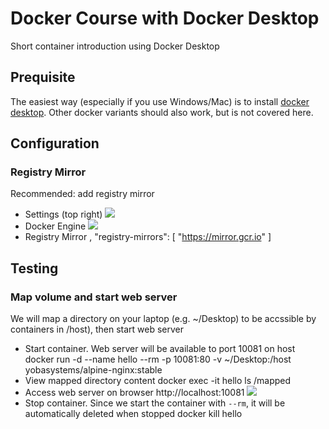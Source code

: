 # Docker Course with Docker Desktop

Short container introduction using Docker Desktop

## Prequisite
The easiest way (especially if you use Windows/Mac) is to install [docker desktop](https://docs.docker.com/desktop/). Other docker variants should also work, but is not covered here.

## Configuration

### Registry Mirror
Recommended: add registry mirror
- Settings (top right)
![](https://images2.imgbox.com/c8/4b/YYCStNOG_o.png)
- Docker Engine
![](https://images2.imgbox.com/31/44/CDj7TiMw_o.png)
- Registry Mirror
      ,
      "registry-mirrors": [
        "https://mirror.gcr.io"
      ]

## Testing

### Map volume and start web server

We will map a directory on your laptop (e.g. ~/Desktop) to be accssible by containers in /host), then start web server

- Start container. Web server will be available to port 10081 on host
      docker run -d --name hello --rm -p 10081:80 -v ~/Desktop:/host yobasystems/alpine-nginx:stable
- View mapped directory content
      docker exec -it hello ls /mapped
- Access web server on browser
      http://localhost:10081
![](https://images2.imgbox.com/ab/77/p42UIdo0_o.png)
- Stop container. Since we start the container with `--rm`, it will be automatically deleted when stopped
      docker kill hello